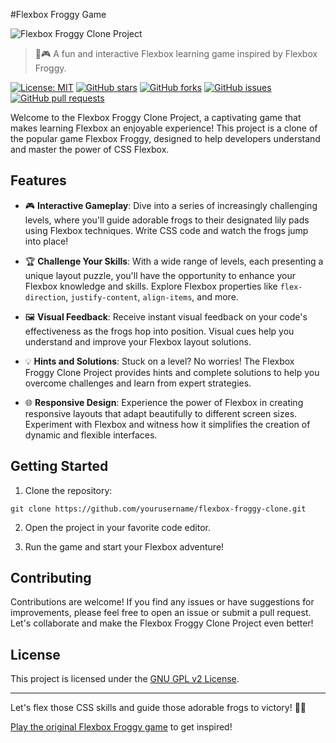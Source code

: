 #Flexbox Froggy Game

![Flexbox Froggy Clone Project](project-image.jpg)

> 🐸🎮 A fun and interactive Flexbox learning game inspired by Flexbox Froggy.

[![License: MIT](https://img.shields.io/badge/License-GNU-yellow.svg)](https://opensource.org/licenses/GNU)
[![GitHub stars](https://img.shields.io/github/stars/radhesh1/Flexbox-Froggy-Game.svg)](https://github.com/radhesh1/Flexbox-Froggy-Game/stargazers)
[![GitHub forks](https://img.shields.io/github/forks/radhesh1/Flexbox-Froggy-Game.svg)](https://github.com/radhesh1/Flexbox-Froggy-Game/network)
[![GitHub issues](https://img.shields.io/github/issues/radhesh1/Flexbox-Froggy-Game.svg)](https://github.com/radhesh1/Flexbox-Froggy-Game/issues)
[![GitHub pull requests](https://img.shields.io/github/issues-pr/radhesh1/Flexbox-Froggy-Game.svg)](https://github.com/radhesh1/Flexbox-Froggy-Game/pulls)

Welcome to the Flexbox Froggy Clone Project, a captivating game that makes learning Flexbox an enjoyable experience! This project is a clone of the popular game Flexbox Froggy, designed to help developers understand and master the power of CSS Flexbox.

## Features

- 🎮 **Interactive Gameplay**: Dive into a series of increasingly challenging levels, where you'll guide adorable frogs to their designated lily pads using Flexbox techniques. Write CSS code and watch the frogs jump into place!

- 🏆 **Challenge Your Skills**: With a wide range of levels, each presenting a unique layout puzzle, you'll have the opportunity to enhance your Flexbox knowledge and skills. Explore Flexbox properties like `flex-direction`, `justify-content`, `align-items`, and more.

- 🖼️ **Visual Feedback**: Receive instant visual feedback on your code's effectiveness as the frogs hop into position. Visual cues help you understand and improve your Flexbox layout solutions.

- 💡 **Hints and Solutions**: Stuck on a level? No worries! The Flexbox Froggy Clone Project provides hints and complete solutions to help you overcome challenges and learn from expert strategies.

- 🌐 **Responsive Design**: Experience the power of Flexbox in creating responsive layouts that adapt beautifully to different screen sizes. Experiment with Flexbox and witness how it simplifies the creation of dynamic and flexible interfaces.

## Getting Started

1. Clone the repository:

```shell
git clone https://github.com/yourusername/flexbox-froggy-clone.git
```

2. Open the project in your favorite code editor.

3. Run the game and start your Flexbox adventure!

## Contributing

Contributions are welcome! If you find any issues or have suggestions for improvements, please feel free to open an issue or submit a pull request. Let's collaborate and make the Flexbox Froggy Clone Project even better!

## License

This project is licensed under the [GNU GPL v2 License](LICENSE).

---

Let's flex those CSS skills and guide those adorable frogs to victory! 🐸💪

[Play the original Flexbox Froggy game](https://flexboxfroggy.com/) to get inspired!
